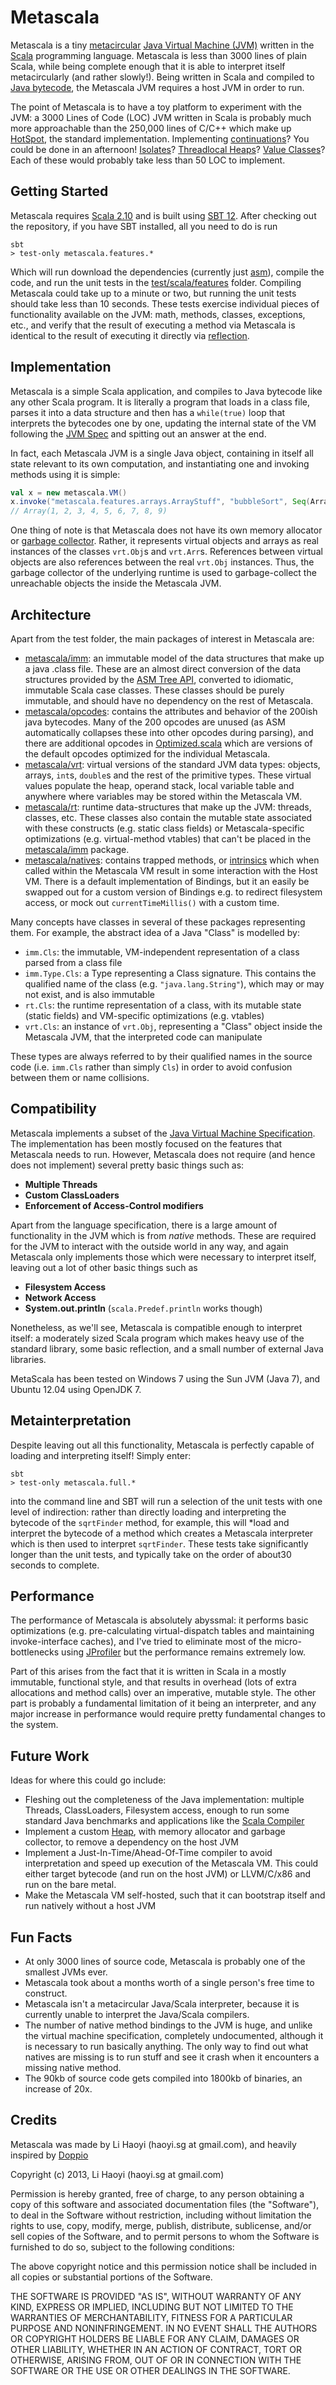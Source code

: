 Metascala
============

Metascala is a tiny [metacircular](http://en.wikipedia.org/wiki/Metacircular) [Java Virtual Machine (JVM)](http://en.wikipedia.org/wiki/Jvm) written in the [Scala](http://en.wikipedia.org/wiki/Scala_(programming_language)) programming language. Metascala is less than 3000 lines of plain Scala, while being complete enough that it is able to interpret itself metacircularly (and rather slowly!). Being written in Scala and compiled to [Java bytecode](http://en.wikipedia.org/wiki/Java_bytecode), the Metascala JVM requires a host JVM in order to run.

The point of Metascala is to have a toy platform to experiment with the JVM: a 3000 Lines of Code (LOC) JVM written in Scala is probably much more approachable than the 250,000 lines of C/C++ which make up [HotSpot](http://openjdk.java.net/groups/hotspot/), the standard implementation. Implementing [continuations](http://en.wikipedia.org/wiki/Continuation)? You could be done in an afternoon! [Isolates](http://www.javalobby.org/java/forums/t105978.html)? [Threadlocal Heaps](http://citeseerx.ist.psu.edu/viewdoc/summary?doi=10.1.1.2.7362)? [Value Classes](https://blogs.oracle.com/jrose/entry/value_types_in_the_vm)? Each of these would probably take less than 50 LOC to implement.

Getting Started
---------------
Metascala requires [Scala 2.10](http://www.scala-lang.org/downloads) and is built using [SBT 12](http://www.scala-sbt.org/). After checking out the repository, if you have SBT installed, all you need to do is run

```
sbt
> test-only metascala.features.*
```

Which will run download the dependencies (currently just [asm](http://asm.ow2.org/)), compile the code, and run the unit tests in the [test/scala/features](test/scala/features) folder. Compiling Metascala could take up to a minute or two, but running the unit tests should take less than 10 seconds. These tests exercise individual pieces of functionality available on the JVM: math, methods, classes, exceptions, etc., and verify that the result of executing a method via Metascala is identical to the result of executing it directly via [reflection](http://docs.oracle.com/javase/tutorial/reflect/).

Implementation
--------------
Metascala is a simple Scala application, and compiles to Java bytecode like any other Scala program. It is literally a program that loads in a class file, parses it into a data structure and then has a `while(true)` loop that interprets the bytecodes one by one, updating the internal state of the VM following the [JVM Spec](http://docs.oracle.com/javase/specs/jvms/se7/html/) and spitting out an answer at the end.

In fact, each Metascala JVM is a single Java object, containing in itself all state relevant to its own computation, and instantiating one and invoking methods using it is simple: 

```scala
val x = new metascala.VM()
x.invoke("metascala.features.arrays.ArrayStuff", "bubbleSort", Seq(Array(6, 5, 2, 7, 3, 4, 9, 1, 8)))
// Array(1, 2, 3, 4, 5, 6, 7, 8, 9)
```

One thing of note is that Metascala does not have its own memory allocator or [garbage collector](http://en.wikipedia.org/wiki/Garbage_collection_(computer_science)). Rather, it represents virtual objects and arrays as real instances of the classes `vrt.Obj`s and `vrt.Arr`s. References between virtual objects are also references between the real `vrt.Obj` instances. Thus, the garbage collector of the underlying runtime is used to garbage-collect the unreachable objects the inside the Metascala JVM.

Architecture
------------

Apart from the test folder, the main packages of interest in Metascala are:

- [metascala/imm](src/main/scala/metascala/imm): an immutable model of the data structures that make up a java .class file. These are an almost direct conversion of the data structures provided by the [ASM Tree API](http://www.geekyarticles.com/2011/10/manipulating-java-class-files-with-asm_13.html), converted to idiomatic, immutable Scala case classes. These classes should be purely immutable, and should have no dependency on the rest of Metascala.
- [metascala/opcodes](src/main/scala/metascala/opcodes): contains the attributes and behavior of the 200ish java bytecodes. Many of the 200 opcodes are unused (as ASM automatically collapses these into other opcodes during parsing), and there are additional opcodes in [Optimized.scala](src/main/scala/metascala/opcodes/Optimized.scala) which are versions of the default opcodes optimized for the individual Metascala.
- [metascala/vrt](src/main/scala/metascala/vrt): virtual versions of the standard JVM data types: objects, arrays, `int`s, `double`s and the rest of the primitive types. These virtual values populate the heap, operand stack, local variable table and anywhere where variables may be stored within the Metascala VM.
- [metascala/rt](src/main/scala/metascala/rt): runtime data-structures that make up the JVM: threads, classes, etc. These classes also contain the mutable state associated with these constructs (e.g. static class fields) or Metascala-specific optimizations (e.g. virtual-method vtables) that can't be placed in the [metascala/imm](src/main/scala/metascala/imm) package.
- [metascala/natives](src/main/scala/metascala/natives): contains trapped methods, or [intrinsics](http://en.wikipedia.org/wiki/Intrinsic_function) which when called within the Metascala VM result in some interaction with the Host VM. There is a default implementation of Bindings, but it an easily be swapped out for a custom version of Bindings e.g. to redirect filesystem access, or mock out `currentTimeMillis()` with a custom time.

Many concepts have classes in several of these packages representing them. For example, the abstract idea of a Java "Class" is modelled by:

- `imm.Cls`: the immutable, VM-independent representation of a class parsed from a class file
- `imm.Type.Cls`: a Type representing a Class signature. This contains the qualified name of the class (e.g. `"java.lang.String"`), which may or may not exist, and is also immutable
- `rt.Cls`: the runtime representation of a class, with its mutable state (static fields) and VM-specific optimizations (e.g. vtables)
- `vrt.Cls`: an instance of `vrt.Obj`, representing a "Class" object inside the Metascala JVM, that the interpreted code can manipulate

These types are always referred to by their qualified names in the source code (i.e. `imm.Cls` rather than simply `Cls`) in order to avoid confusion between them or name collisions.


Compatibility
-------------
Metascala implements a subset of the [Java Virtual Machine Specification](http://docs.oracle.com/javase/specs/jvms/se7/html/). The implementation has been mostly focused on the features that Metascala needs to run. However, Metascala does not require (and hence does not implement) several pretty basic things such as:

- **Multiple Threads**
- **Custom ClassLoaders**
- **Enforcement of Access-Control modifiers**

Apart from the language specification, there is a large amount of functionality in the JVM which is from  *native* methods. These are required for the JVM to interact with the outside world in any way, and again Metascala only implements those which were necessary to interpret itself, leaving out a lot of other basic things such as 

- **Filesystem Access**
- **Network Access**
- **System.out.println** (`scala.Predef.println` works though)

Nonetheless, as we'll see, Metascala is compatible enough to interpret itself: a moderately sized Scala program which makes heavy use of the standard library, some basic reflection, and a small number of external Java libraries.

MetaScala has been tested on Windows 7 using the Sun JVM (Java 7), and Ubuntu 12.04 using OpenJDK 7.

Metainterpretation
------------------
Despite leaving out all this functionality, Metascala is perfectly capable of loading and interpreting itself! Simply enter:

```
sbt
> test-only metascala.full.*
```

into the command line and SBT will run a selection of the unit tests with one level of indirection: rather than directly loading and interpreting the bytecode of the `sqrtFinder` method, for example, this will *load and interpret the bytecode of a method which creates a Metascala interpreter which is then used to interpret `sqrtFinder`. These tests take significantly longer than the unit tests, and typically take on the order of about30 seconds to complete.



Performance
-----------
The performance of Metascala is absolutely abyssmal: it performs basic optimizations (e.g. pre-calculating virtual-dispatch tables and maintaining invoke-interface caches), and I've tried to eliminate most of the micro-bottlenecks using [JProfiler](http://www.ej-technologies.com/products/jprofiler/overview.html) but the performance remains extremely low.

Part of this arises from the fact that it is written in Scala in a mostly immutable, functional style, and that results in overhead (lots of extra allocations and method calls) over an imperative, mutable style. The other part is probably a fundamental limitation of it being an interpreter, and any major increase in performance would require pretty fundamental changes to the system.

Future Work
-----------
Ideas for where this could go include:

- Fleshing out the completeness of the Java implementation: multiple Threads, ClassLoaders, Filesystem access, enough to run some standard Java benchmarks and applications like the [Scala Compiler](https://github.com/scala/scala)
- Implement a custom [Heap](http://en.wikipedia.org/wiki/Heap_(programming)), with memory allocator and garbage collector, to remove a dependency on the host JVM
- Implement a Just-In-Time/Ahead-Of-Time compiler to avoid interpretation and speed up execution of the Metascala VM. This could either target bytecode (and run on the host JVM) or LLVM/C/x86 and run on the bare metal.
- Make the Metascala VM self-hosted, such that it can bootstrap itself and run natively without a host JVM

Fun Facts
---------

- At only 3000 lines of source code, Metascala is probably one of the smallest JVMs ever.
- Metascala took about a months worth of a single person's free time to construct.
- Metascala isn't a metacircular Java/Scala interpreter, because it is currently unable to interpret the Java/Scala compilers.
- The number of native method bindings to the JVM is huge, and unlike the virtual machine specification, completely undocumented, although it is necessary to run basically anything. The only way to find out what natives are missing is to run stuff and see it crash when it encounters a missing native method.
- The 90kb of source code gets compiled into 1800kb of binaries, an increase of 20x.

Credits
-------
Metascala was made by Li Haoyi (haoyi.sg at gmail.com), and heavily inspired by [Doppio](https://github.com/int3/doppio)

Copyright (c) 2013, Li Haoyi (haoyi.sg at gmail.com)

Permission is hereby granted, free of charge, to any person obtaining a copy of this software and associated documentation files (the "Software"), to deal in the Software without restriction, including without limitation the rights to use, copy, modify, merge, publish, distribute, sublicense, and/or sell copies of the Software, and to permit persons to whom the Software is furnished to do so, subject to the following conditions:

The above copyright notice and this permission notice shall be included in all copies or substantial portions of the Software.

THE SOFTWARE IS PROVIDED "AS IS", WITHOUT WARRANTY OF ANY KIND, EXPRESS OR IMPLIED, INCLUDING BUT NOT LIMITED TO THE WARRANTIES OF MERCHANTABILITY, FITNESS FOR A PARTICULAR PURPOSE AND NONINFRINGEMENT. IN NO EVENT SHALL THE AUTHORS OR COPYRIGHT HOLDERS BE LIABLE FOR ANY CLAIM, DAMAGES OR OTHER LIABILITY, WHETHER IN AN ACTION OF CONTRACT, TORT OR OTHERWISE, ARISING FROM, OUT OF OR IN CONNECTION WITH THE SOFTWARE OR THE USE OR OTHER DEALINGS IN THE SOFTWARE.